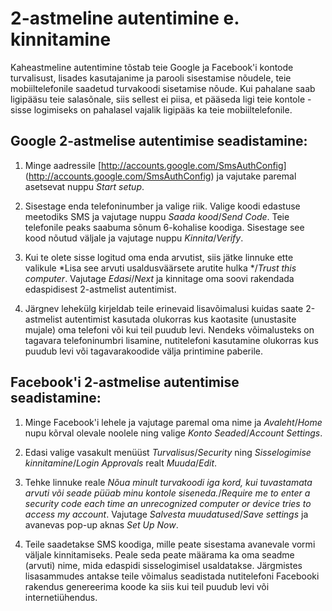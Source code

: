 2-astmeline autentimine e. kinnitamine
======================================

Kaheastmeline autentimine tõstab teie Google ja Facebook'i kontode turvalisust, lisades kasutajanime ja parooli sisestamise nõudele, teie mobiiltelefonile saadetud turvakoodi sisetamise nõude. Kui pahalane saab ligipääsu teie salasõnale, siis sellest ei piisa, et pääseda ligi teie kontole - sisse logimiseks on pahalasel vajalik ligipääs ka teie mobiiltelefonile.


Google 2-astmelise autentimise seadistamine:
--------------------------------------------

1. Minge aadressile [http://accounts.google.com/SmsAuthConfig] (http://accounts.google.com/SmsAuthConfig) ja vajutake paremal asetsevat nuppu *Start setup*.

2. Sisestage enda telefoninumber ja valige riik. Valige koodi edastuse meetodiks SMS ja vajutage nuppu *Saada kood*/*Send Code*. Teie telefonile peaks saabuma sõnum 6-kohalise koodiga. Sisestage see kood nõutud väljale ja vajutage nuppu *Kinnita*/*Verify*.

3. Kui te olete sisse logitud oma enda arvutist, siis jätke linnuke ette valikule *Lisa see arvuti usaldusväärsete arutite hulka */*Trust this computer*. Vajutage *Edasi*/*Next* ja kinnitage oma soovi rakendada edaspidisest 2-astmelist autentimist.

4. Järgnev lehekülg kirjeldab teile erinevaid lisavõimalusi kuidas saate 2-astmelist autentimist kasutada olukorras kus kaotasite (unustasite mujale) oma telefoni või kui teil puudub levi. Nendeks võimalusteks on tagavara telefoninumbri lisamine, nutitelefoni kasutamine olukorras kus puudub levi või tagavarakoodide välja printimine paberile.


Facebook'i 2-astmelise autentimise seadistamine:
------------------------------------------------

1. Minge Facebook'i lehele ja vajutage paremal oma nime ja *Avaleht*/*Home* nupu kõrval olevale noolele ning valige *Konto Seaded*/*Account Settings*.

2. Edasi valige vasakult menüüst *Turvalisus*/*Security* ning *Sisselogimise kinnitamine*/*Login Approvals* realt *Muuda*/*Edit*.

3. Tehke linnuke reale *Nõua minult turvakoodi iga kord, kui tuvastamata arvuti või seade püüab minu kontole siseneda.*/*Require me to enter a security code each time an unrecognized computer or device tries to access my account*. Vajutage *Salvesta muudatused*/*Save settings* ja avanevas pop-up aknas *Set Up Now*.

4. Teile saadetakse SMS koodiga, mille peate sisestama avanevale vormi väljale kinnitamiseks. Peale seda peate määrama ka oma seadme (arvuti) nime, mida edaspidi sisselogimisel usaldatakse. Järgmistes lisasammudes antakse teile võimalus seadistada nutitelefoni Facebooki rakendus genereerima koode ka siis kui teil puudub levi või internetiühendus.


